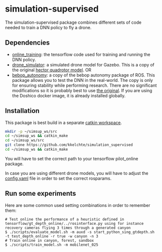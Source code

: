 # simulation-supervised

The simulation-supervised package combines different sets of code needed to train a DNN policy to fly a drone.

## Dependencies
* [online_training](https://www.github.com/kkelchte/pilot_online): the tensorflow code used for training and running the DNN policy.
* [drone_simulator](https://www.github.com/kkelchte/hector_quadrotor): a simulated drone model for Gazebo. This is a copy of the original [hector quadrotor model](http://wiki.ros.org/hector_quadrotor).
OR
* [bebop_autonomy](https://github.com/kkelchte/bebop_autonomy): a copy of the bebop autonomy package of ROS. This package allows you to test the DNN in the real-world. The copy is only for ensuring stability while performing research. There are no significant modifications so it is probably best to use [the original](https://github.com/AutonomyLab/bebop_autonomy). If you are using the Doshico docker image, it is already installed globally.

## Installation
This package is best build in a separate [catkin workspace](http://wiki.ros.org/catkin/Tutorials/create_a_workspace). 
```bash
mkdir -p ~/simsup_ws/src
cd ~/simsup_ws && catkin_make
cd ~/simsup_ws/src
git clone https://github.com/kkelchte/simulation_supervised
cd ~/simsup_ws && catkin_make
```

You will have to set the correct path to your tensorflow pilot_online package.

In case you are using different drone models, you will have to adjust the [config.yaml](https://github.com/kkelchte/simulation-supervised/blob/master/simulation_supervised/config/sim_drone.yaml) file in order to set the correct rosparams.

## Run some experiments

Here are some common used setting combinations in order to remember them:
```
# Test online the performance of a heuristic defined in tensorflow/gt_depth_online/../rosinterface.py using for instance recovery cameras flying 3 times through a generated canyon
$ ./scripts/evaluate_model.sh -m auxd -s start_python_sing_gtdepth.sh -t test_depth_online -r true -w canyon -n 3
# Train online in canyon, forest, sandbox
$ ./scripts/train_model.sh -m mobilenet_025

```